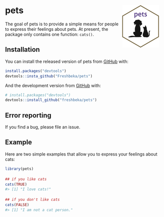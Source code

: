 
<!-- README.md is generated from README.Rmd. Please edit that file -->

# pets <img src="man/figures/logo.png" align="right" alt="" width="120" />

<!-- badges: start -->

<!-- badges: end -->

The goal of pets is to provide a simple means for people to express
their feelings about pets. At present, the package only contains one
function: `cats()`.

## Installation

You can install the released version of pets from
[GitHub](https://github.com) with:

``` r
install.packages("devtools")
devtools::insta_github("Freshbeka/pets")
```

And the development version from [GitHub](https://github.com/) with:

``` r
# install.packages("devtools")
devtools::install_github("freshbeka/pets")
```

## Error reporting

If you find a bug, please file an issue.

## Example

Here are two simple examples that allow you to express your feelings
about cats:

``` r
library(pets)

## if you like cats
cats(TRUE)
#> [1] "I love cats!"

## if you don't like cats
cats(FALSE)
#> [1] "I am not a cat person."
```
